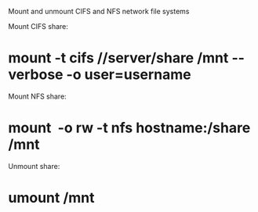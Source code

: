 Mount and unmount CIFS and NFS network file systems

Mount CIFS share:
# mount -t cifs //server/share /mnt --verbose -o user=username

Mount NFS share:
# mount  -o rw -t nfs hostname:/share /mnt

Unmount share:

# umount /mnt